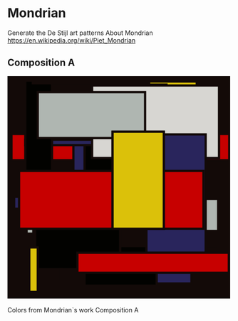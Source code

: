 # Mondrian
Generate the De Stijl art patterns
About Mondrian https://en.wikipedia.org/wiki/Piet_Mondrian

## Composition A

![Composition A](https://raw.githubusercontent.com/Lucassssss/Mondrian/master/examples/images/compositonA.png)

Colors from Mondrian`s work Composition A

